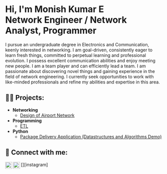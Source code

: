 <h1>Hi, I'm Monish Kumar E <br/>Network Engineer / Network Analyst, Programmer</h1>

I pursue an undergraduate degree in Electronics and Communication, keenly interested in networking. I am goal-driven, consistently eager to learn fresh things, committed to perpetual learning and professional evolution. I possess excellent communication abilities and enjoy meeting new people. I am a team player and can efficiently lead a team. I am passionate about discovering novel things and gaining experience in the field of network engineering. I currently seek opportunities to work with like-minded professionals and refine my abilities and expertise in this area.

<h2>👨‍💻 Projects:</h2>

- <b>Networking</b>
  - <a href="https://github.com/monish0709/AIR-PORT-NETWORK-USING-CISCO-PACKET-TRACER.git">Design of Airport Network</a>
- <b>Programming</b>
  - <a href="https://github.com/monish0709/ETL.git">ETL</a>
- <b>Python</b>
  - [Package Delivery Application (Datastructures and Algorithms Demo)](https://github.com/joshmadakor1/Package-Delivery-Pathfinding-Algorithm)


<h2> 🤳 Connect with me:</h2>

[<img align="left" alt="JoshMadakor | LinkedIn" width="22px" src="https://cdn.jsdelivr.net/npm/simple-icons@v3/icons/linkedin.svg" />][linkedin]
[<img align="left" alt="JoshMadakor | Instagram" width="22px" src="https://cdn.jsdelivr.net/npm/simple-icons@v3/icons/instagram.svg" />][instagram]


[linkedin]: https://linkedin.com/in/joshmadakor

